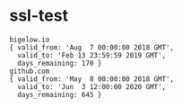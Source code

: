# ssl-test

```node index.js github.com bigelow.io
bigelow.io
{ valid_from: 'Aug  7 00:00:00 2018 GMT',
  valid_to: 'Feb 13 23:59:59 2019 GMT',
  days_remaining: 170 }
github.com
{ valid_from: 'May  8 00:00:00 2018 GMT',
  valid_to: 'Jun  3 12:00:00 2020 GMT',
  days_remaining: 645 }
  ```